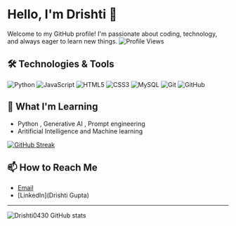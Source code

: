 # Hello, I'm Drishti 👋

Welcome to my GitHub profile! I'm passionate about coding, technology, and always eager to learn new things.
![Profile Views](https://komarev.com/ghpvc/?username=Drishti0430)

## 🛠️ Technologies & Tools

![Python](https://img.shields.io/badge/-Python-333333?style=flat&logo=python)
![JavaScript](https://img.shields.io/badge/-JavaScript-333333?style=flat&logo=javascript)
![HTML5](https://img.shields.io/badge/-HTML5-333333?style=flat&logo=html5)
![CSS3](https://img.shields.io/badge/-CSS3-333333?style=flat&logo=css3)
![MySQL](https://img.shields.io/badge/-MySQL-333333?style=flat&logo=mysql)
![Git](https://img.shields.io/badge/-Git-333333?style=flat&logo=git)
![GitHub](https://img.shields.io/badge/-GitHub-333333?style=flat&logo=github)

## 🌱 What I'm Learning

- Python , Generative AI , Prompt engineering
- Aritificial Intelligence and Machine learning
  
[![GitHub Streak](https://streak-stats.demolab.com?user=Drishti0430&theme=tokyonight)](https://git.io/streak-stats)

## 📫 How to Reach Me

- [Email](mailto:drishtigupta1230@gmail.com)
- [LinkedIn](Drishti Gupta)

---

![Drishti0430 GitHub stats](https://github-readme-stats.vercel.app/api?username=Drishti0430&show_icons=true&theme=radical)
